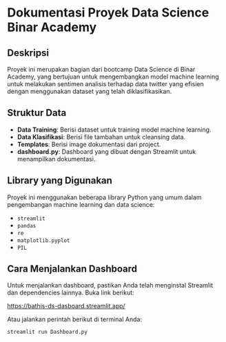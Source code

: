 # Dokumentasi Proyek Data Science Binar Academy

## Deskripsi
Proyek ini merupakan bagian dari bootcamp Data Science di Binar Academy, yang bertujuan untuk mengembangkan model machine learning untuk melakukan sentimen analisis terhadap data twitter yang efisien dengan menggunakan dataset yang telah diklasifikasikan.

## Struktur Data
- **Data Training**: Berisi dataset untuk training model machine learning.
- **Data Klasifikasi**: Berisi file tambahan untuk cleansing data.
- **Templates**: Berisi image dokumentasi dari project.
- **dashboard.py**: Dashboard yang dibuat dengan Streamlit untuk menampilkan dokumentasi.

## Library yang Digunakan
Proyek ini menggunakan beberapa library Python yang umum dalam pengembangan machine learning dan data science:
- `streamlit`
- `pandas`
- `re`
- `matplotlib.pyplot`
- `PIL`

## Cara Menjalankan Dashboard
Untuk menjalankan dashboard, pastikan Anda telah menginstal Streamlit dan dependencies lainnya. 
Buka link berikut:

https://bathis-ds-dasboard.streamlit.app/

Atau jalankan perintah berikut di terminal Anda:
```bash
streamlit run Dashboard.py
